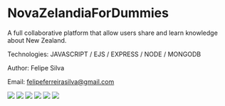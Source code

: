 # NovaZelandiaForDummies
A full collaborative platform that allow users share and learn knowledge about New Zealand.

Technologies: JAVASCRIPT / EJS / EXPRESS / NODE / MONGODB

Author: Felipe Silva

Email: felipeferreirasilva@gmail.com

![](https://i.ibb.co/18J2gXN/nzfd01.png)
![](https://i.ibb.co/NsgC8rv/nzfd06.png)
![](https://i.ibb.co/wBtypzv/nzfd05.png)
![](https://i.ibb.co/82mDCZK/nzfd04.png)
![](https://i.ibb.co/V3L280P/nzfd03.png)
![](https://i.ibb.co/PZXxhKP/nzfd02.png)
